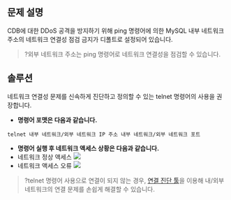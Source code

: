 ## 문제 설명
CDB에 대한 DDoS 공격을 방지하기 위해 ping 명령어에 의한 MySQL 내부 네트워크 주소의 네트워크 연결성 점검 금지가 디폴트로 설정되어 있습니다.
>?외부 네트워크 주소는 ping 명령어로 네트워크 연결성을 점검할 수 있습니다.


## 솔루션
네트워크 연결성 문제를 신속하게 진단하고 정의할 수 있는 telnet 명령어의 사용을 권장합니다.

- **명령어 포맷은 다음과 같습니다.**
```
telnet 내부 네트워크/외부 네트워크 IP 주소 내부 네트워크/외부 네트워크 포트
```

- **명령어 실행 후 네트워크 액세스 상황은 다음과 같습니다.**
 - 네트워크 정상 액세스
![](https://main.qcloudimg.com/raw/576f29ab50c2b8c347514a59242a7ae9.png)
 - 네트워크 액세스 오류
![](https://main.qcloudimg.com/raw/76ce15542eb5278ad2c4e1f58c80f4db.png)

>?telnet 명령어 사용으로 연결이 되지 않는 경우, [연결 진단 툴](https://intl.cloud.tencent.com/document/product/236/31927)을 이용해 내/외부 네트워크의 연결 문제를 손쉽게 해결할 수 있습니다.



